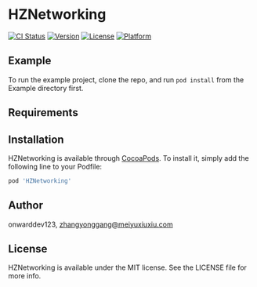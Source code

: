 # HZNetworking

[![CI Status](https://img.shields.io/travis/onwarddev123/HZNetworking.svg?style=flat)](https://travis-ci.org/onwarddev123/HZNetworking)
[![Version](https://img.shields.io/cocoapods/v/HZNetworking.svg?style=flat)](https://cocoapods.org/pods/HZNetworking)
[![License](https://img.shields.io/cocoapods/l/HZNetworking.svg?style=flat)](https://cocoapods.org/pods/HZNetworking)
[![Platform](https://img.shields.io/cocoapods/p/HZNetworking.svg?style=flat)](https://cocoapods.org/pods/HZNetworking)

## Example

To run the example project, clone the repo, and run `pod install` from the Example directory first.

## Requirements

## Installation

HZNetworking is available through [CocoaPods](https://cocoapods.org). To install
it, simply add the following line to your Podfile:

```ruby
pod 'HZNetworking'
```

## Author

onwarddev123, zhangyonggang@meiyuxiuxiu.com

## License

HZNetworking is available under the MIT license. See the LICENSE file for more info.
